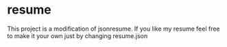 # resume
This project is a modification of jsonresume. If you like my resume feel free to make it your own just by changing resume.json

